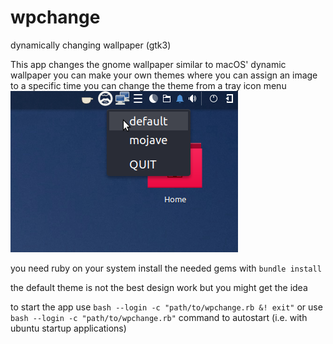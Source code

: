 # wpchange
dynamically changing wallpaper (gtk3)

This app changes the gnome wallpaper similar to macOS' dynamic wallpaper
you can make your own themes where you can assign an image to a specific time
you can change the theme from a tray icon menu 
![Alt text](https://github.com/Snaakn/wpchange/blob/master/Screenshot%20from%202018-12-26%2019-27-55.png "tray menu")

you need ruby on your system
install the needed gems with ```bundle install```

the default theme is not the best design work but you might get the idea

to start the app use ```bash --login -c "path/to/wpchange.rb &! exit"```
or use ```bash --login -c "path/to/wpchange.rb"``` command to autostart (i.e. with ubuntu startup applications)

